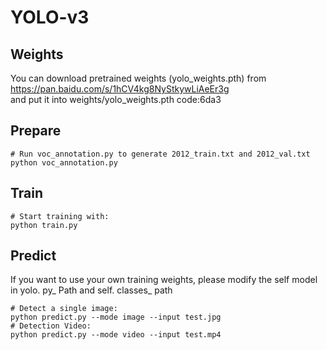 # YOLO-v3

## Weights
You can download pretrained weights (yolo_weights.pth) from https://pan.baidu.com/s/1hCV4kg8NyStkywLiAeEr3g   
and put it into weights/yolo_weights.pth
code:6da3

## Prepare
```
# Run voc_annotation.py to generate 2012_train.txt and 2012_val.txt
python voc_annotation.py
```

## Train
```
# Start training with: 
python train.py
```

## Predict
If you want to use your own training weights, please modify the self model in yolo. py_ Path and self. classes_ path
```
# Detect a single image: 
python predict.py --mode image --input test.jpg
# Detection Video: 
python predict.py --mode video --input test.mp4
```
